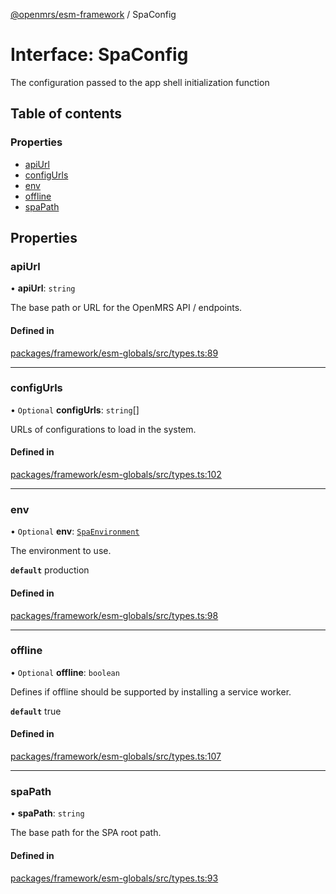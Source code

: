 [@openmrs/esm-framework](../API.md) / SpaConfig

# Interface: SpaConfig

The configuration passed to the app shell initialization function

## Table of contents

### Properties

- [apiUrl](SpaConfig.md#apiurl)
- [configUrls](SpaConfig.md#configurls)
- [env](SpaConfig.md#env)
- [offline](SpaConfig.md#offline)
- [spaPath](SpaConfig.md#spapath)

## Properties

### apiUrl

• **apiUrl**: `string`

The base path or URL for the OpenMRS API / endpoints.

#### Defined in

[packages/framework/esm-globals/src/types.ts:89](https://github.com/Vishal772-pixel/openmrs-esm-core/blob/main/packages/framework/esm-globals/src/types.ts#L89)

___

### configUrls

• `Optional` **configUrls**: `string`[]

URLs of configurations to load in the system.

#### Defined in

[packages/framework/esm-globals/src/types.ts:102](https://github.com/Vishal772-pixel/openmrs-esm-core/blob/main/packages/framework/esm-globals/src/types.ts#L102)

___

### env

• `Optional` **env**: [`SpaEnvironment`](../API.md#spaenvironment)

The environment to use.

**`default`** production

#### Defined in

[packages/framework/esm-globals/src/types.ts:98](https://github.com/Vishal772-pixel/openmrs-esm-core/blob/main/packages/framework/esm-globals/src/types.ts#L98)

___

### offline

• `Optional` **offline**: `boolean`

Defines if offline should be supported by installing a service worker.

**`default`** true

#### Defined in

[packages/framework/esm-globals/src/types.ts:107](https://github.com/Vishal772-pixel/openmrs-esm-core/blob/main/packages/framework/esm-globals/src/types.ts#L107)

___

### spaPath

• **spaPath**: `string`

The base path for the SPA root path.

#### Defined in

[packages/framework/esm-globals/src/types.ts:93](https://github.com/Vishal772-pixel/openmrs-esm-core/blob/main/packages/framework/esm-globals/src/types.ts#L93)

